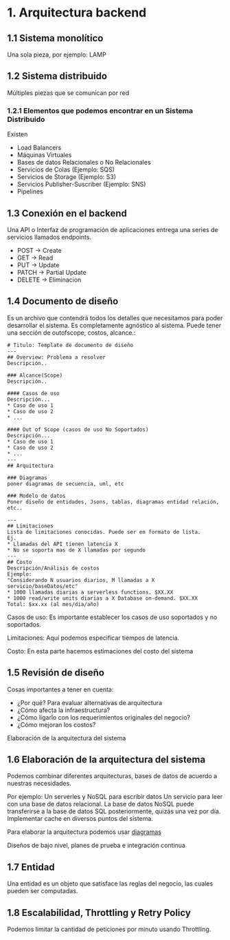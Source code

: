 # 1. Arquitectura backend



## 1.1 Sistema monolítico

Una sola pieza, por ejemplo: LAMP

## 1.2 Sistema distribuido

Múltiples piezas que se comunican por red

### 1.2.1 Elementos que podemos encontrar en un Sistema Distribuido

Existen

-   Load Balancers
-   Máquinas Virtuales
-   Bases de datos Relacionales o No Relacionales
-   Servicios de Colas (Ejemplo: SQS)
-   Servicios de Storage (Ejemplo: S3)
-   Servicios Publisher-Suscriber (Ejemplo: SNS)
-   Pipelines

## 1.3 Conexión en el backend

Una API o Interfaz de programación de aplicaciones entrega una series de
servicios llamados endpoints.

-   POST -\> Create
-   GET -\> Read
-   PUT -\> Update
-   PATCH -\> Partial Update
-   DELETE -\> Eliminacion

## 1.4 Documento de diseño

Es un archivo que contendrá todos los detalles que necesitamos para
poder desarrollar el sistema. Es completamente agnóstico al sistema.
Puede tener una sección de outofscope, costos, alcance.:

    # Titulo: Template de documento de diseño
    ---
    ## Overview: Problema a resolver
    Descripción..

    ### Alcance(Scope)
    Descripción..

    #### Casos de uso
    Descripción...
    * Caso de uso 1
    * Caso de uso 2
    * ...

    #### Out of Scope (casos de uso No Soportados)
    Descripción...
    * Caso de uso 1
    * Caso de uso 2
    * ...
    ---
    ## Arquitectura

    ### Diagramas
    poner diagramas de secuencia, uml, etc

    ### Modelo de datos
    Poner diseño de entidades, Jsons, tablas, diagramas entidad relación, etc..

    ---
    ## Limitaciones
    Lista de limitaciones conocidas. Puede ser en formato de lista.
    Ej.
    * Llamadas del API tienen latencia X
    * No se soporta mas de X llamadas por segundo
    ---
    ## Costo
    Descripción/Análisis de costos
    Ejemplo:
    "Considerando N usuarios diarios, M llamadas a X servicio/baseDatos/etc"
    * 1000 llamadas diarias a serverless functions. $XX.XX
    * 1000 read/write units diarias a X Database on-demand. $XX.XX
    Total: $xx.xx (al mes/dia/año)

Casos de uso: Es importante establecer los casos de uso soportados y no
soportados.

Limitaciones: Aquí podemos especificar tiempos de latencia.

Costo: En esta parte hacemos estimaciones del costo del sistema

## 1.5 Revisión de diseño

Cosas importantes a tener en cuenta:

-   ¿Por qué? Para evaluar alternativas de arquitectura
-   ¿Cómo afecta la infraestructura?
-   ¿Cómo ligarlo con los requerimientos originales del negocio?
-   ¿Cómo mejoran los costos?

Elaboración de la arquitectura del sistema

## 1.6 Elaboración de la arquitectura del sistema

Podemos combinar diferentes arquitecturas, bases de datos de acuerdo a
nuestras necesidades.

Por ejemplo: Un serverles y NoSQL para escribir datos Un servicio para
leer con una base de datos relacional. La base de datos NoSQL puede
transferirse a la base de datos SQL posteriormente, quizás una vez por
día. Implementar cache en diversos puntos del sistema.

Para elaborar la arquitectura podemos usar
[diagramas](https://www.diagrams.net/)

Diseños de bajo nivel, planes de prueba e integración continua

## 1.7 Entidad

Una entidad es un objeto que satisface las reglas del negocio, las
cuales pueden ser computadas.

## 1.8 Escalabilidad, Throttling y Retry Policy

Podemos limitar la cantidad de peticiones por minuto usando Throttling.
